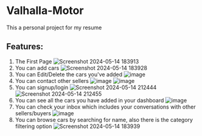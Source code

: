 # Valhalla-Motor
This a personal project for my resume

## Features:
1. The First Page
![Screenshot 2024-05-14 183913](https://github.com/KouroshKakhki/Valhalla-Motor/assets/85429249/8756ead7-241f-4f0b-b0d0-b7ce5417c3fd)
2. You can add cars
![Screenshot 2024-05-14 183928](https://github.com/KouroshKakhki/Valhalla-Motor/assets/85429249/de679212-61a7-42cd-be2f-5a74e11a3c80)
3. You can Edit/Delete the cars you've added
![image](https://github.com/KouroshKakhki/Valhalla-Motor/assets/85429249/103d7d31-e856-49ac-b0e9-f421c9977df7)
4. You can contact other sellers
![image](https://github.com/KouroshKakhki/Valhalla-Motor/assets/85429249/b9ab6e36-20d3-4c7d-847c-9fcf2b93fb7e)
![image](https://github.com/KouroshKakhki/Valhalla-Motor/assets/85429249/ef471866-40c5-4b2f-831e-a1c4b5aba831)
5. You can signup/login
![Screenshot 2024-05-14 212444](https://github.com/KouroshKakhki/Valhalla-Motor/assets/85429249/75e3db2f-e687-4eec-a954-3a02417a2542)
![Screenshot 2024-05-14 212455](https://github.com/KouroshKakhki/Valhalla-Motor/assets/85429249/f6165f95-907e-40c2-9904-e1d0d8fee948)
6. You can see all the cars you have added in your dashboard
![image](https://github.com/KouroshKakhki/Valhalla-Motor/assets/85429249/d8e0ed4c-d9a9-433e-bf7b-3d6348ebef9a)
7. You can check your inbox which includes your conversations with other sellers/buyers
![image](https://github.com/KouroshKakhki/Valhalla-Motor/assets/85429249/9e3f00bb-ed49-4bf6-b0c2-6f2f45d44b5e)
8. You can browse cars by searching for name, also there is the category filtering option
![Screenshot 2024-05-14 183939](https://github.com/KouroshKakhki/Valhalla-Motor/assets/85429249/ed563846-7193-487d-914c-32d38d72a749)
